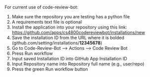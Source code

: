 For current use of code-review-bot:
1. Make sure the repository you are testing has a python file
2. A requirements text file is optional
3. Install the application into your repository using this link: https://github.com/apps/cs4800codereviewbot/installations/new
4. Save the installation ID from the URL where it is bolded (github.com/setting/installations/**12345678**)
5. Go to Code-Review-Bot --> Actions --> Code Review Bot
6. Press Run workflow
7. Input saved Installation ID into GitHub App Installation ID
8. Input Repository name into Repository full name (e.g., user/repo)
9. Press the green Run workflow button
